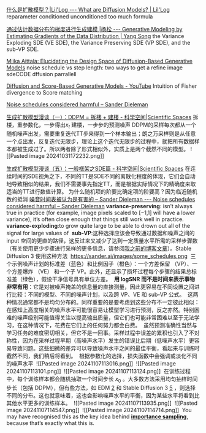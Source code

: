 [什么是扩散模型？|Lil'Log --- What are Diffusion Models? | Lil'Log](https://lilianweng.github.io/posts/2021-07-11-diffusion-models/)
reparameter conditioned unconditioned
too much formula

[通过估计数据分布的梯度进行生成建模 |杨松 --- Generative Modeling by Estimating Gradients of the Data Distribution | Yang Song](https://yang-song.net/blog/2021/score/)
the Variance Exploding SDE (VE SDE), the Variance Preserving SDE (VP SDE), and the sub-VP SDE.

[Miika Aittala: Elucidating the Design Space of Diffusion-Based Generative Models](https://www.youtube.com/watch?v=T0Qxzf0eaio&t=1036s)
noise schedule vs step length: two ways to get a refine image
sdeCODE dffusion parrallell

[Diffusion and Score-Based Generative Models - YouTube](https://www.youtube.com/watch?v=wMmqCMwuM2Q)
Intuition of Fisher divergence to Score matching

[Noise schedules considered harmful – Sander Dieleman](https://sander.ai/2024/06/14/noise-schedules.html)

[生成扩散模型漫谈（一）：DDPM = 拆楼 + 建楼 - 科学空间|Scientific Spaces](https://kexue.fm/archives/9119)
拆楼，重参数化，一步得出$x_t$
建楼，一步步的预测噪声
DDPM的采样每次都从一个随机噪声出发，需要重复迭代TT步来得到一个样本输出；朗之万采样则是从任意一个点出发，反复迭代无限步，理论上这个迭代无限步的过程中，就把所有数据样本都被生成过了。所以两者除了形式相似外，实质上是两个截然不同的模型。
![[Pasted image 20241031172232.png]]

[生成扩散模型漫谈（五）：一般框架之SDE篇 - 科学空间|Scientific Spaces](https://kexue.fm/archives/9209)
在连续时间的SDE视角之下，不同的TT是SDE不同的离散化程度的体现，它们会自动地导致相似的结果，我们不需要事先指定TT，而是根据实际情况下的精确度来取适当的TT进行数值计算。
为什么随机项的阶要比确定项的阶要高？因为临近随机数的抵消
[噪音时间表被认为是有害的 – Sander Dieleman --- Noise schedules considered harmful – Sander Dieleman](https://sander.ai/2024/06/14/noise-schedules.html)
**variance-preserving**:  isn’t always true in practice (for example, image pixels scaled to [−1,1] will have a lower variance), it’s often close enough that things still work well in practice.
**variance-exploding**:to grow quite large to be able to drown out all of the signal for large values of
 **sub-VP**:这种选择应该会导致通过数据和噪声之间的 input 空间的更直的路径，这反过来又减少了达到一定质量水平所需的采样步骤数（有关使用更少步骤进行采样的更多信息，请参阅[我之前的博客文章](https://sander.ai/2024/02/28/paradox.html)）。Stable Diffusion 3 使用这种方法
 https://sander.ai/images/some_schedules.png
 三个示例噪声计划的标准差（蓝色）和比例因子（橙色）：一个方差保留 （VP）、一个方差爆炸 （VE） 和一个子 VP。此外，还显示了损坏过程每个步骤的结果总标准差（绿色），假设干净信号具有单位方差。
 **用 logSNR 而不是时间来表示事物非常有用**：它是对被噪声掩盖的信息量的直接测量，因此更容易在不同设置之间进行比较：不同的模型、不同的噪声计划，以及跨 VP、VE 和 sub-VP 公式。
 这两种情况通常都不是均匀分布的。同样重要的是要考虑到这些分布不一定彼此相似：在感知上高度相关的噪声水平可能很容易让模型学习进行预测，反之亦然。特别困难的噪声级别可能值得关注以提高输出质量，但它们也可能非常困难以至于无法学习，在这种情况下，花费在它们上的任何努力都会白费。
 虽然预测准确性当然与学习任务的难度密切相关，但它不是一回事。采样过程中误差的累积也引入了不对称性，因为在采样过程早期（高噪声水平）发生的错误比后期（低噪声水平）更容易导致问题。这些细微的差异可以导致噪声水平之间的最佳平衡，看起来与训练时截然不同，我们稍后将看到。
 根据参数化的选择，损失函数中会强调或淡化不同的噪声水平
 ![[Pasted image 20241107113016.png]]
 ![[Pasted image 20241107113101.png]]
 ![[Pasted image 20241107113124.png]]
 在训练过程中，每个训练样本都会随机抽取一个时间步长 $x_0$ 。大多数方法采用均匀抽样时间步长（包括 DDPM），但有些方法，如 EDM [2](https://sander.ai/2024/06/14/noise-schedules.html#fn:elucidating) 和 Stable Diffusion 3 [5](https://sander.ai/2024/06/14/noise-schedules.html#fn:sd3) ，则选择不同的分布。这也就意味着，这也会影响噪声水平的平衡，因为某些水平将看到比其他水平更多的训练样本。
 ![[Pasted image 20241107113935.png]]
 ![[Pasted image 20241107114547.png]]
 ![[Pasted image 20241107114714.png]]
 You may have recognised this as the key idea behind [**importance sampling**](https://en.wikipedia.org/wiki/Importance_sampling), because that’s exactly what this is.